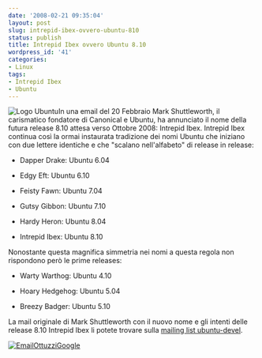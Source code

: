 ```yaml
---
date: '2008-02-21 09:35:04'
layout: post
slug: intrepid-ibex-ovvero-ubuntu-810
status: publish
title: Intrepid Ibex ovvero Ubuntu 8.10
wordpress_id: '41'
categories:
- Linux
tags:
- Intrepid Ibex
- Ubuntu
---
```


![Logo Ubuntu](http://www.brucalipto.org/wp-content/uploads/2008/02/ubuntulogo.png)In una email del 20 Febbraio Mark Shuttleworth, il carismatico fondatore di Canonical e Ubuntu, ha annunciato il nome della futura release 8.10 attesa verso Ottobre 2008: Intrepid Ibex. Intrepid Ibex continua così la ormai instaurata tradizione dei nomi Ubuntu che iniziano con due lettere identiche e che "scalano nell'alfabeto" di release in release:



	
  * Dapper Drake: Ubuntu 6.04

	
  * Edgy Eft: Ubuntu 6.10

	
  * Feisty Fawn: Ubuntu 7.04

	
  * Gutsy Gibbon: Ubuntu 7.10

	
  * Hardy Heron: Ubuntu 8.04

	
  * Intrepid Ibex: Ubuntu 8.10


Nonostante questa magnifica simmetria nei nomi a questa regola non rispondono però le prime releases:

	
  * Warty Warthog: Ubuntu 4.10

	
  * Hoary Hedgehog: Ubuntu 5.04

	
  * Breezy Badger: Ubuntu 5.10


La mail originale di Mark Shuttleworth con il nuovo nome e gli intenti delle release 8.10 Intrepid Ibex li potete trovare sulla [mailing list ubuntu-devel](https://lists.ubuntu.com/archives/ubuntu-devel/2008-February/025136.html).

[![EmailOttuzziGoogle](http://www.brucalipto.org/wp-content/uploads/2008/02/ottuzzigoogle.png)](mailto:ottuzzi@gmail.com)
